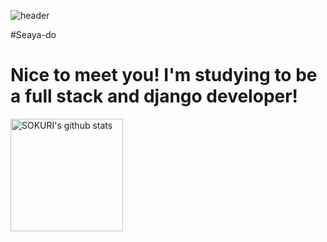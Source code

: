 ![header](https://capsule-render.vercel.app/api?type=waving&color=gradient&height=250&section=header&text=SOKURI_CODE&fontSize=90)
 
 
 
 #Seaya-do
# Nice to meet you! I'm studying to be a full stack and django developer!


<a href="https://github.com/imysh578"><img align="center" style="height:180px" src="https://github-readme-stats.vercel.app/api?username=imysh578&show_icons=true&include_all_commits=true&theme=nord&hide_border=true" alt="SOKURI's github stats" /></a>
